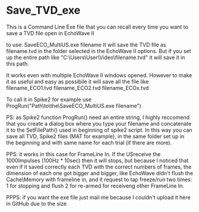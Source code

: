 # Save_TVD_exe
This is a Command Line Exe file that you can recall every time you want to save a TVD file open in EchoWave II

to use: SaveECO_MultiUS.exe filename It will save the TVD file as filename.tvd in the folder selected in the EchoWave II options. But if you set up the entire path like "C:\Users\User\Video\filename.tvd" it will save it in this path.

It works even with multiple EchoWave II windows opened. However to make it as useful and easy as possibile it will save all the file like filename_ECO1.tvd filename_ECO2.tvd filename_ECOx.tvd

To call it in Spike2 for example use ProgRun("Path\to\the\SaveECO_MultiUS.exe filename")

PS: as Spike2 function ProgRun() need an entire string, I highly reccomend that you create a dialog box where you type your filename and concatenate it to the SetFilePath() used in beginning of spike2 script. In this way you can save all TVD, Spike2 files (MAT for example), in the same folder set up in the beginning and with same name for each trial (if there are more).

PPS: it works in this case for FrameLine In. If the USreceive the 1000Impulses (100Hz * 10sec) then it will stops, but because I noticed that even if it saved correctly each TVD with the correct numbers of frames, the dimension of each one got bigger and bigger, like EchoWave didn't flush the Cache\Memory with frameline in, and it request to tap freeze/run two times: 1 for stopping and flush 2 for re-armed for receiveng other FrameLine In.

PPPS: if you want the exe file just mail me because I couldn't upload it here in GitHub due to the size

